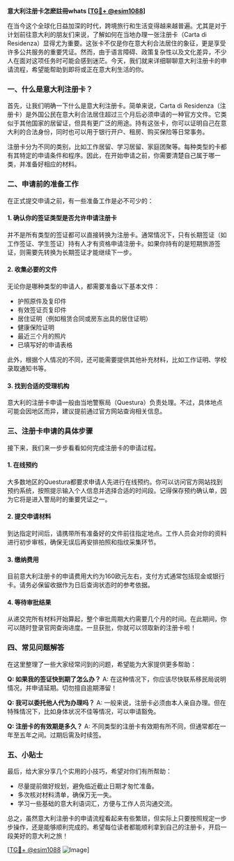 **意大利注册卡怎麽註冊whats [[TG💪+ @esim1088](https://t.me/s/esim1088)]**

在当今这个全球化日益加深的时代，跨境旅行和生活变得越来越普遍。尤其是对于计划前往意大利的朋友们来说，了解如何在当地办理一张注册卡（Carta di Residenza）显得尤为重要。这张卡不仅是你在意大利合法居住的象征，更是享受许多公共服务的重要凭证。然而，由于语言障碍、政策复杂性以及文化差异，不少人在面对这项任务时可能会感到迷茫。今天，我们就来详细聊聊意大利注册卡的申请流程，希望能帮助到即将或正在意大利生活的你。

### 一、什么是意大利注册卡？

首先，让我们明确一下什么是意大利注册卡。简单来说，Carta di Residenza（注册卡）是外国公民在意大利合法居住超过三个月后必须申请的一种官方文件。它类似于其他国家的居留证，但具有更广泛的用途。持有这张卡，你可以证明自己在意大利的合法身份，同时也可以用于银行开户、租房、购买保险等日常事务。

注册卡分为不同的类别，比如工作居留、学习居留、家庭团聚等。每种类型的卡都有其特定的申请条件和程序。因此，在开始申请之前，你需要清楚自己属于哪一类，并准备好相应的材料。

### 二、申请前的准备工作

在正式提交申请之前，有一些准备工作是必不可少的：

#### 1. 确认你的签证类型是否允许申请注册卡

并不是所有类型的签证都可以直接转换为注册卡。通常情况下，只有长期签证（如工作签证、学生签证）持有人才有资格申请注册卡。如果你持有的是短期旅游签证，则需要先转换为长期签证才能继续下一步。

#### 2. 收集必要的文件

无论你是哪种类型的申请人，都需要准备以下基本文件：
- 护照原件及复印件
- 有效签证页复印件
- 居住证明（例如租赁合同或房东出具的居住证明）
- 健康保险证明
- 最近三个月的照片
- 已填写好的申请表格

此外，根据个人情况的不同，还可能需要提供其他补充材料，比如工作证明、学校录取通知书等。

#### 3. 找到合适的受理机构

意大利的注册卡申请一般由当地警察局（Questura）负责处理。不过，具体地点可能会因地区而异，建议提前通过官方网站查询相关信息。

### 三、注册卡申请的具体步骤

接下来，我们来一步步看看如何完成注册卡的申请过程。

#### 1. 在线预约

大多数地区的Questura都要求申请人先进行在线预约。你可以访问官方网站找到预约系统，按照提示输入个人信息并选择合适的时间段。记得保存预约确认单，因为它将是进入警局时的重要凭证之一。

#### 2. 提交申请材料

到达指定时间后，请携带所有准备好的文件前往指定地点。工作人员会对你的资料进行初步审核，确保无误后再安排拍照和指纹采集环节。

#### 3. 缴纳费用

目前意大利注册卡的申请费用大约为160欧元左右，支付方式通常包括现金或银行卡。请务必保留收据作为日后查询状态时的参考依据。

#### 4. 等待审批结果

从递交完所有材料开始算起，整个审批周期大约需要几个月的时间。在此期间，你可以随时登录官网查询进度。一旦获批，你就可以领取新的注册卡啦！

### 四、常见问题解答

在这里整理了一些大家经常问到的问题，希望能为大家提供更多帮助：

**Q: 如果我的签证快到期了怎么办？**
A: 在这种情况下，你应该尽快联系移民局说明情况，并申请延期。切勿擅自逾期滞留！

**Q: 我可以委托他人代为办理吗？**
A: 一般来说，注册卡必须由本人亲自办理。但在特殊情况下，比如身体状况不佳等情况，可以申请豁免。

**Q: 注册卡的有效期是多久？**
A: 不同类型的注册卡有效期有所不同，但通常都在一年至五年之间。过期后需及时续签。

### 五、小贴士

最后，给大家分享几个实用的小技巧，希望对你们有所帮助：
- 尽量提前做好规划，避免临近截止日期才匆忙准备。
- 多次核对材料清单，确保万无一失。
- 学习一些基础的意大利语词汇，方便与工作人员沟通交流。

总之，虽然意大利注册卡的申请流程看起来有些繁琐，但实际上只要按照规定一步步操作，还是能够顺利完成的。希望每位读者都能顺利拿到自己的注册卡，开启一段美好的意大利之旅！

[[TG💪+ @esim1088](https://t.me/s/esim1088) ![Image](https://i.postimg.cc/4NQfJmqS/Snipaste-2025-05-13-00-14-12.png)]